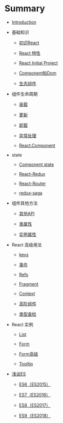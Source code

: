 # Summary

* [Introduction](README.md)
* 基础知识

  * [初识React](./books/chapter01/01.md)

  * [React 特性](./books/chapter01/02.md)

  * [React Initial Project](./books/chapter01/03.md)

  * [Component和Dom](./books/chapter01/04.md)

  * [生态组件](./books/chapter01/05.md)

* 组件生命周期
  
  * [装载](./books/chapter02/01.md)

  * [更新](./books/chapter02/02.md)

  * [卸载](./books/chapter02/03.md)

  * [异常处理](./books/chapter02/04.md)
  
  * [React.Component](./books/chapter02/05.md)
    
* state

  * [Component state](./books/chapter03/01.md)

  * [React-Redux](./books/chapter03/02.md)

  * [React-Router](./books/chapter03/03.md)

  * [redux-saga](./books/chapter03/04.md)

* 组件其他方法

  * [其他API](./books/chapter04/01.md)

  * [类属性](./books/chapter04/02.md)

  * [实例属性](./books/chapter04/03.md) 

* React 高级用法

  * [keys](./books/chapter05/01.md)

  * [事件](./books/chapter05/02.md)

  * [Refs](./books/chapter05/03.md)

  * [Fragment](./books/chapter05/04.md)

  * [Context](./books/chapter05/05.md)

  * [高阶组件](./books/chapter05/06.md)

  * [类型查检](./books/chapter05/07.md)

* React 实例

  * [List](./books/chapter06/01.md)

  * [Form](./books/chapter06/02.md)

  * [Form高级](./books/chapter06/03.md)

  * [Tooltip](./books/chapter06/04.md)
 
* [浅谈ES](./books/chapter07/00.md)

  * [ES6（ES2015）](./books/chapter07/01.md)

  * [ES7（ES2016）](./books/chapter07/02.md)

  * [ES8（ES2017）](./books/chapter07/03.md)

  * [ES9（ES2018）](./books/chapter07/04.md)